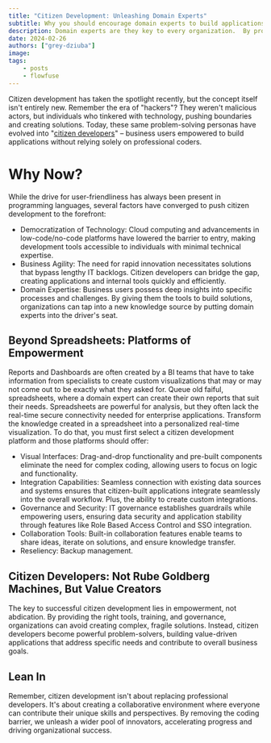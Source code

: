 ```yaml
---
title: "Citizen Development: Unleashing Domain Experts"
subtitle: Why you should encourage domain experts to build applications
description: Domain experts are they key to every organization.  By providind the tools and training innovation accelerates.
date: 2024-02-26
authors: ["grey-dziuba"]
image: 
tags:
    - posts
    - flowfuse
---
```


Citizen development has taken the spotlight recently, but the concept itself isn't entirely new. Remember the era of "hackers"? They weren't malicious actors, but individuals who tinkered with technology, pushing boundaries and creating solutions. Today, these same problem-solving personas have evolved into "[citizen developers](https://www.gartner.com/en/information-technology/glossary/citizen-developer)" – business users empowered to build applications without relying solely on professional coders.

<!--more-->

# Why Now?

While the drive for user-friendliness has always been present in programming languages, several factors have converged to push citizen development to the forefront:

- Democratization of Technology: Cloud computing and advancements in low-code/no-code platforms have lowered the barrier to entry, making development tools accessible to individuals with minimal technical expertise.
- Business Agility: The need for rapid innovation necessitates solutions that bypass lengthy IT backlogs. Citizen developers can bridge the gap, creating applications and internal tools quickly and efficiently.
- Domain Expertise: Business users possess deep insights into specific processes and challenges. By giving them the tools to build solutions, organizations can tap into a new knowledge source by putting domain experts into the driver's seat.

## Beyond Spreadsheets: Platforms of Empowerment

Reports and Dashboards are often created by a BI teams that have to take information from specialists to create custom visualizations that may or may not come out to be exactly what they asked for. Queue old faiful, spreadsheets, where a domain expert can create their own reports that suit their needs.  Spreadsheets are powerful for analysis, but they often lack the real-time secure connectivity needed for enterprise applications. Transform the knowledge created in a spreadsheet into a personalized real-time visualization. To do that, you must first select a citizen development platform and those platforms should offer:

- Visual Interfaces: Drag-and-drop functionality and pre-built components eliminate the need for complex coding, allowing users to focus on logic and functionality.
- Integration Capabilities: Seamless connection with existing data sources and systems ensures that citizen-built applications integrate seamlessly into the overall workflow. Plus, the ability to create custom integrations.
- Governance and Security: IT governance establishes guardrails while empowering users, ensuring data security and application stability through features like Role Based Access Control and SSO integration.
- Collaboration Tools: Built-in collaboration features enable teams to share ideas, iterate on solutions, and ensure knowledge transfer.
- Reseliency: Backup management.


## Citizen Developers: Not Rube Goldberg Machines, But Value Creators

The key to successful citizen development lies in empowerment, not abdication. By providing the right tools, training, and governance, organizations can avoid creating complex, fragile solutions. Instead, citizen developers become powerful problem-solvers, building value-driven applications that address specific needs and contribute to overall business goals.

## Lean In

Remember, citizen development isn't about replacing professional developers. It's about creating a collaborative environment where everyone can contribute their unique skills and perspectives. By removing the coding barrier, we unleash a wider pool of innovators, accelerating progress and driving organizational success.

